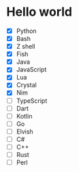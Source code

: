 # Hello world
- [X] Python
- [X] Bash
- [X] Z shell
- [X] Fish
- [X] Java
- [X] JavaScript
- [X] Lua
- [X] Crystal
- [X] Nim
- [ ] TypeScript
- [ ] Dart
- [ ] Kotlin
- [ ] Go
- [ ] Elvish
- [ ] C#
- [ ] C++
- [ ] Rust
- [ ] Perl
